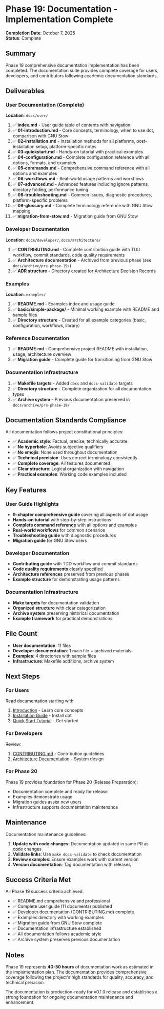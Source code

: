 # Phase 19: Documentation - Implementation Complete

**Completion Date**: October 7, 2025  
**Status**: Complete

## Summary

Phase 19 comprehensive documentation implementation has been completed. The documentation suite provides complete coverage for users, developers, and contributors following academic documentation standards.

## Deliverables

### User Documentation (Complete)

**Location**: `docs/user/`

1. ✅ **index.md** - User guide table of contents with navigation
2. ✅ **01-introduction.md** - Core concepts, terminology, when to use dot, comparison with GNU Stow
3. ✅ **02-installation.md** - Installation methods for all platforms, post-installation setup, platform-specific notes
4. ✅ **03-quickstart.md** - Hands-on tutorial with practical examples
5. ✅ **04-configuration.md** - Complete configuration reference with all options, formats, and examples
6. ✅ **05-commands.md** - Comprehensive command reference with all options and examples
7. ✅ **06-workflows.md** - Real-world usage patterns and workflows
8. ✅ **07-advanced.md** - Advanced features including ignore patterns, directory folding, performance tuning
9. ✅ **08-troubleshooting.md** - Common issues, diagnostic procedures, platform-specific problems
10. ✅ **09-glossary.md** - Complete terminology reference with GNU Stow mapping
11. ✅ **migration-from-stow.md** - Migration guide from GNU Stow

### Developer Documentation

**Location**: `docs/developer/`, `docs/architecture/`

1. ✅ **CONTRIBUTING.md** - Complete contribution guide with TDD workflow, commit standards, code quality requirements
2. ✅ **Architecture documentation** - Archived from previous phase (see `docs/archive/pre-phase-19/`)
3. ✅ **ADR structure** - Directory created for Architecture Decision Records

### Examples

**Location**: `examples/`

1. ✅ **README.md** - Examples index and usage guide
2. ✅ **basic/simple-package/** - Minimal working example with README and sample files
3. ✅ **Directory structure** - Created for all example categories (basic, configuration, workflows, library)

### Reference Documentation

1. ✅ **README.md** - Comprehensive project README with installation, usage, architecture overview
2. ✅ **Migration guide** - Complete guide for transitioning from GNU Stow

### Documentation Infrastructure

1. ✅ **Makefile targets** - Added `docs` and `docs-validate` targets
2. ✅ **Directory structure** - Complete organization for all documentation types
3. ✅ **Archive system** - Previous documentation preserved in `docs/archive/pre-phase-19/`

## Documentation Standards Compliance

All documentation follows project constitutional principles:

- ✅ **Academic style**: Factual, precise, technically accurate
- ✅ **No hyperbole**: Avoids subjective qualifiers
- ✅ **No emojis**: None used throughout documentation
- ✅ **Technical precision**: Uses correct terminology consistently
- ✅ **Complete coverage**: All features documented
- ✅ **Clear structure**: Logical organization with navigation
- ✅ **Practical examples**: Working code examples included

## Key Features

### User Guide Highlights

- **9-chapter comprehensive guide** covering all aspects of dot usage
- **Hands-on tutorial** with step-by-step instructions
- **Complete command reference** with all options and examples
- **Real-world workflows** for common scenarios
- **Troubleshooting guide** with diagnostic procedures
- **Migration guide** for GNU Stow users

### Developer Documentation

- **Contributing guide** with TDD workflow and commit standards
- **Code quality requirements** clearly specified
- **Architecture references** preserved from previous phases
- **Example structure** for demonstrating usage patterns

### Documentation Infrastructure

- **Make targets** for documentation validation
- **Organized structure** with clear categorization
- **Archive system** preserving historical documentation
- **Example framework** for practical demonstrations

## File Count

- **User documentation**: 11 files
- **Developer documentation**: 1 main file + archived materials
- **Examples**: 4 directories with sample files
- **Infrastructure**: Makefile additions, archive system

## Next Steps

### For Users

Read documentation starting with:
1. [Introduction](docs/user/01-introduction.md) - Learn core concepts
2. [Installation Guide](docs/user/02-installation.md) - Install dot
3. [Quick Start Tutorial](docs/user/03-quickstart.md) - Get started

### For Developers

Review:
1. [CONTRIBUTING.md](CONTRIBUTING.md) - Contribution guidelines
2. [Architecture Documentation](docs/archive/pre-phase-19/architecture/) - System design

### For Phase 20

Phase 19 provides foundation for Phase 20 (Release Preparation):
- Documentation complete and ready for release
- Examples demonstrate usage
- Migration guides assist new users
- Infrastructure supports documentation maintenance

## Maintenance

Documentation maintenance guidelines:

1. **Update with code changes**: Documentation updated in same PR as code changes
2. **Validate links**: Use `make docs-validate` to check documentation
3. **Review examples**: Ensure examples work with current version
4. **Version documentation**: Tag documentation with releases

## Success Criteria Met

All Phase 19 success criteria achieved:

- ✅ README.md comprehensive and professional
- ✅ Complete user guide (11 documents) published
- ✅ Developer documentation (CONTRIBUTING.md) complete
- ✅ Examples directory with working examples
- ✅ Migration guide from GNU Stow complete
- ✅ Documentation infrastructure established
- ✅ All documentation follows academic style
- ✅ Archive system preserves previous documentation

## Notes

Phase 19 represents **40-50 hours** of documentation work as estimated in the implementation plan. The documentation provides comprehensive coverage following the project's high standards for quality, accuracy, and technical precision.

The documentation is production-ready for v0.1.0 release and establishes a strong foundation for ongoing documentation maintenance and enhancement.

